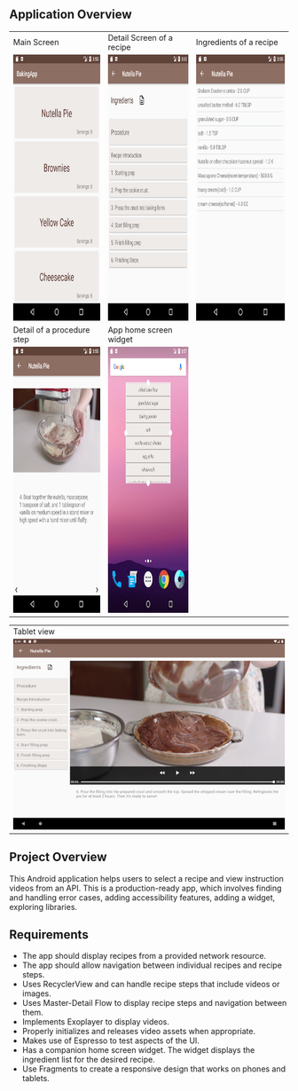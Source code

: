 ## Application Overview

<table>
  <tr>
    <td>Main Screen</td>
     <td>Detail Screen of a recipe</td>
     <td>Ingredients of a recipe</td>
  </tr>
  <tr>
    <td><img src="/screenshots/Screenshot_1593550514.png" width=270 height=480></td>
    <td><img src="/screenshots/Screenshot_1593550525.png" width=270 height=480></td>
     <td><img src="/screenshots/Screenshot_1593550533.png" width=270 height=480></td>
  </tr>
  <tr>
     <td>Detail of a procedure step</td>
     <td>App home screen widget</td>
  </tr>
  <tr>
  	<td><img src="/screenshots/Screenshot_1593550541.png" width=270 height=480></td>
     <td><img src="/screenshots/Screenshot_1593550639.png" width=270 height=480></td>
  </tr>
</table>

<table>
	<tr>
   <td>Tablet view</td>
  </tr>
  <tr>
  	<td><img src="/screenshots/Screenshot_1593567853.png" ></td>
    
  </tr>
 </table>


## Project Overview
This Android application helps users to select a recipe and view instruction videos from an API. This is a production-ready app, which involves finding and handling error cases, adding accessibility features, adding a widget, exploring libraries. 

## Requirements
- The app should display recipes from a provided network resource.
- The app should allow navigation between individual recipes and recipe steps.
- Uses RecyclerView and can handle recipe steps that include videos or images.
- Uses Master-Detail Flow to display recipe steps and navigation between them.
- Implements Exoplayer to display videos.
- Properly initializes and releases video assets when appropriate.
- Makes use of Espresso to test aspects of the UI.
- Has a companion home screen widget. The widget displays the ingredient
 list for the desired recipe.
- Use Fragments to create a responsive design that works on phones and tablets.



